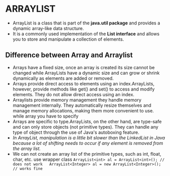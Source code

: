 # ARRAYLIST
- ArrayList is a class that is part of the **java.util package** and provides a dynamic array-like data structure. 
- It is a commonly used implementation of the **List interface** and allows you to store and manipulate a collection of elements.
## Difference between Array and Arraylist
- Arrays have a fixed size,  once an array is created its size cannot be changed while ArrayLists have a dynamic size and can grow or shrink dynamically as elements are added or removed.
-  Arrays provide direct access to elements using an index.ArrayLists, however, provide methods like get() and set() to access and modify elements. They do not allow direct access using an index.
- Arraylists provide memory management they handle memory management internally. They automatically resize themselves and manage memory allocations, making them more convenient to use. while array you have to specify
- Arrays are specific to type.ArrayLists, on the other hand, are type-safe and can only store objects (not primitive types). They can handle any type of object through the use of Java's autoboxing feature.
- *In ArrayList, manipulation is a little bit slower than the LinkedList in Java because a lot of shifting needs to occur if any element is removed from the array list.*
- We can not create an array list of the primitive types, such as int, float, char, etc. use wrapper class
        ```
        ArrayList<int> al = ArrayList<int>(); // does not work  
ArrayList<Integer> al = new ArrayList<Integer>(); // works fine  
        ```